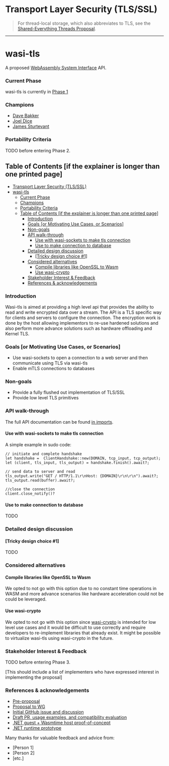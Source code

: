 # Transport Layer Security (TLS/SSL)

> For thread-local storage, which also abbreviates to TLS, see the [Shared-Everything Threads Proposal](https://github.com/WebAssembly/shared-everything-threads).

---

# wasi-tls

A proposed [WebAssembly System Interface](https://github.com/WebAssembly/WASI) API.

### Current Phase

wasi-tls is currently in [Phase 1](https://github.com/WebAssembly/WASI/blob/main/Proposals.md#phase-1---feature-proposal-cg)

### Champions

<!---
Please limit to one champion per company or organization
-->
- [Dave Bakker]([@badeend](https://github.com/badeend))
- [Joel Dice](https://github.com/dicej)
- [James Sturtevant](https://github.com/jsturtevant)

### Portability Criteria

TODO before entering Phase 2.

## Table of Contents [if the explainer is longer than one printed page]

- [Transport Layer Security (TLS/SSL)](#transport-layer-security-tlsssl)
- [wasi-tls](#wasi-tls)
    - [Current Phase](#current-phase)
    - [Champions](#champions)
    - [Portability Criteria](#portability-criteria)
  - [Table of Contents \[if the explainer is longer than one printed page\]](#table-of-contents-if-the-explainer-is-longer-than-one-printed-page)
    - [Introduction](#introduction)
    - [Goals \[or Motivating Use Cases, or Scenarios\]](#goals-or-motivating-use-cases-or-scenarios)
    - [Non-goals](#non-goals)
    - [API walk-through](#api-walk-through)
      - [Use with wasi-sockets to make tls connection](#use-with-wasi-sockets-to-make-tls-connection)
      - [Use to make connection to database](#use-to-make-connection-to-database)
    - [Detailed design discussion](#detailed-design-discussion)
      - [\[Tricky design choice #1\]](#tricky-design-choice-1)
    - [Considered alternatives](#considered-alternatives)
      - [Compile libraries like OpenSSL to Wasm](#compile-libraries-like-openssl-to-wasm)
      - [Use wasi-crypto](#use-wasi-crypto)
    - [Stakeholder Interest \& Feedback](#stakeholder-interest--feedback)
    - [References \& acknowledgements](#references--acknowledgements)

### Introduction

Wasi-tls is aimed at providing a high level api that provides the ability to read and write encrypted data over a stream.  The API is a TLS specific way for clients and servers to configure the connection.  The encryption work is done by the host allowing implementors to re-use hardened solutions and also perform more advance solutions such as hardware offloading and Kernel TLS.

### Goals [or Motivating Use Cases, or Scenarios]

- Use wasi-sockets to open a connection to a web server and then communicate using TLS via wasi-tls
- Enable mTLS connections to databases

### Non-goals

- Provide a fully flushed out implementation of TLS/SSL
- Provide low level TLS primitives

### API walk-through

The full API documentation can be found [in imports](imports.md).

#### Use with wasi-sockets to make tls connection

A simple example in sudo code:

```
// initiate and complete handshake
let handshake =  ClientHandshake::new(DOMAIN, tcp_input, tcp_output);
let (client, tls_input, tls_output) = handshake.finish().await?;

// send data to server and read
tls_output.write("GET / HTTP/1.1\r\nHost: {DOMAIN}\r\n\r\n").await?;
tls_output.read(buffer).await?;

//close the connection
client.close_notify()?
```

#### Use to make connection to database

TODO

### Detailed design discussion

#### [Tricky design choice #1]

TODO

### Considered alternatives

#### Compile libraries like OpenSSL to Wasm

We opted to not go with this option due to no constant time operations in WASM and more advance scenarios like hardware acceleration could not be could be leveraged.  

#### Use wasi-crypto

We opted to not go with this option since [wasi-crypto](https://github.com/WebAssembly/WASI-crypto) is intended for low level use cases and it would be difficult to use correctly and require developers to re-implement libraries that already exist. It might be possible to virtualize wasi-tls using wasi-crypto in the future. 

### Stakeholder Interest & Feedback

TODO before entering Phase 3.

[This should include a list of implementers who have expressed interest in implementing the proposal]

### References & acknowledgements

- [Pre-proposal](https://docs.google.com/presentation/d/1C55ph_fSTRhb4A4Nlpwvp9JGy8HBL6A1MvgY2jrapyQ/edit?usp=sharing)
- [Proposal to WG](https://github.com/WebAssembly/meetings/blob/main/wasi/2025/WASI-01-09.md)
- [Initial GitHub issue and discussion](https://github.com/WebAssembly/wasi-sockets/issues/100)
- [Draft PR, usage examples, and compatibility evaluation](https://github.com/WebAssembly/wasi-sockets/pull/104)
- [.NET guest + Wasmtime host proof-of-concept](https://github.com/dicej/dotnet-wasi-tls)
- [.NET runtime prototype](https://github.com/dotnet/runtime/compare/main...jsturtevant:runtime:wasi-tls-2)

Many thanks for valuable feedback and advice from:

- [Person 1]
- [Person 2]
- [etc.]
